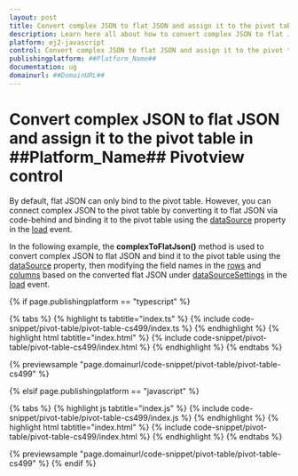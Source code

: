 ```yaml
---
layout: post
title: Convert complex JSON to flat JSON and assign it to the pivot table in ##Platform_Name## Pivotview control | Syncfusion
description: Learn here all about how to convert complex JSON to flat JSON and assign it to the pivot table in Syncfusion ##Platform_Name## Pivotview control of Syncfusion Essential JS 2 and more.
platform: ej2-javascript
control: Convert complex JSON to flat JSON and assign it to the pivot table 
publishingplatform: ##Platform_Name##
documentation: ug
domainurl: ##DomainURL##
---
```


<!-- markdownlint-disable MD009 -->
# Convert complex JSON to flat JSON and assign it to the pivot table in ##Platform_Name## Pivotview control

By default, flat JSON can only bind to the pivot table. However, you can connect complex JSON to the pivot table by converting it to flat JSON via code-behind and binding it to the pivot table using the [dataSource](https://ej2.syncfusion.com/documentation/api/pivotview/dataSourceSettings/#datasource) property in the [load](https://ej2.syncfusion.com/documentation/api/pivotview#load) event.

In the following example, the **complexToFlatJson()** method is used to convert complex JSON to flat JSON and bind it to the pivot table using the [dataSource](https://ej2.syncfusion.com/documentation/api/pivotview/dataSourceSettings/#datasource) property, then modifying the field names in the [rows](https://helpej2.syncfusion.com/documentation/api/pivotview/dataSourceSettingsModel/#rows) and [columns](https://helpej2.syncfusion.com/documentation/api/pivotview/dataSourceSettingsModel/#columns) based on the converted flat JSON under [dataSourceSettings](https://helpej2.syncfusion.com/documentation/api/pivotview/#datasourcesettings) in the [load](https://ej2.syncfusion.com/documentation/api/pivotview#load) event.

{% if page.publishingplatform == "typescript" %}

{% tabs %}
{% highlight ts tabtitle="index.ts" %}
{% include code-snippet/pivot-table/pivot-table-cs499/index.ts %}
{% endhighlight %}
{% highlight html tabtitle="index.html" %}
{% include code-snippet/pivot-table/pivot-table-cs499/index.html %}
{% endhighlight %}
{% endtabs %}
        
{% previewsample "page.domainurl/code-snippet/pivot-table/pivot-table-cs499" %}

{% elsif page.publishingplatform == "javascript" %}

{% tabs %}
{% highlight js tabtitle="index.js" %}
{% include code-snippet/pivot-table/pivot-table-cs499/index.js %}
{% endhighlight %}
{% highlight html tabtitle="index.html" %}
{% include code-snippet/pivot-table/pivot-table-cs499/index.html %}
{% endhighlight %}
{% endtabs %}

{% previewsample "page.domainurl/code-snippet/pivot-table/pivot-table-cs499" %}
{% endif %}